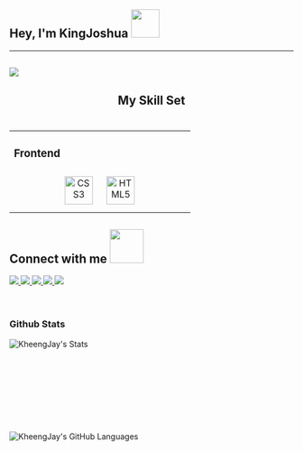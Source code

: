 <h2>Hey, I'm KingJoshua <img src="https://media.giphy.com/media/12oufCB0MyZ1Go/giphy.gif" width="50"> </h2>
<hr>

<h2><img src="https://readme-typing-svg.herokuapp.com?color=1280E9&lines=Front+End+Website+Designer;A+Passionate+Learner!"></h2>
<h2 align="center"> My Skill Set <br> <br>

<table align="center" width="50%"><tr><td valign="top" width="50%"></h2>

### Frontend  
<div align="center">  
<img style="margin: 10px" src="https://profilinator.rishav.dev/skills-assets/css3-original-wordmark.svg" alt="CSS3" height="50" />  
<img style="margin: 10px" src="https://profilinator.rishav.dev/skills-assets/html5-original-wordmark.svg" alt="HTML5" height="50" />  
</td></tr></table>
   
<h2> Connect with me <img src="https://media.giphy.com/media/LnQjpWaON8nhr21vNW/giphy.gif" width="60"> </h2>
 <a href= "https://wa.link/rc6zeu"> <img src = "https://img.shields.io/badge/WhatsApp-25D366?style=for-the-badge&logo=whatsapp&logoColor=white"> </a>
 <a href= "https://www.facebook.com/kheeng.jhay"> <img src = "https://img.shields.io/badge/Facebook-1877F2?style=for-the-badge&logo=facebook&logoColor=white"> </a>
 <a href= "https://twitter.com/kheengjhay__"> <img src = "https://img.shields.io/badge/Twitter-1DA1F2?style=for-the-badge&logo=twitter&logoColor=white"> </a>
 <a href= "https://www.linkedin/in/kingjay"> <img src = "https://img.shields.io/badge/LinkedIn-0077B5?style=for-the-badge&logo=linkedin&logoColor=white"> </a>
  <a href= "https://www.instagram.com/kheeng_jhay"> <img src = "https://img.shields.io/badge/Instagram-E4405F?style=for-the-badge&logo=instagram&logoColor=white"> </a>
<br> <br> <br>

### Github Stats 

<img align="left" alt="KheengJay's Stats" src="https://readme-stats-envoy-vc.vercel.app/api?username=KheengJhay&show_icons=true&theme=dark" /> 

<br> <br> <br> <br>



<br> <br> <br> <br>

<img align="left" alt="KheengJay's GitHub Languages" src="https://github-readme-stats.vercel.app/api/top-langs/?username=KheengJhay&theme=blue-green" />

<br>
<br>



<br>
